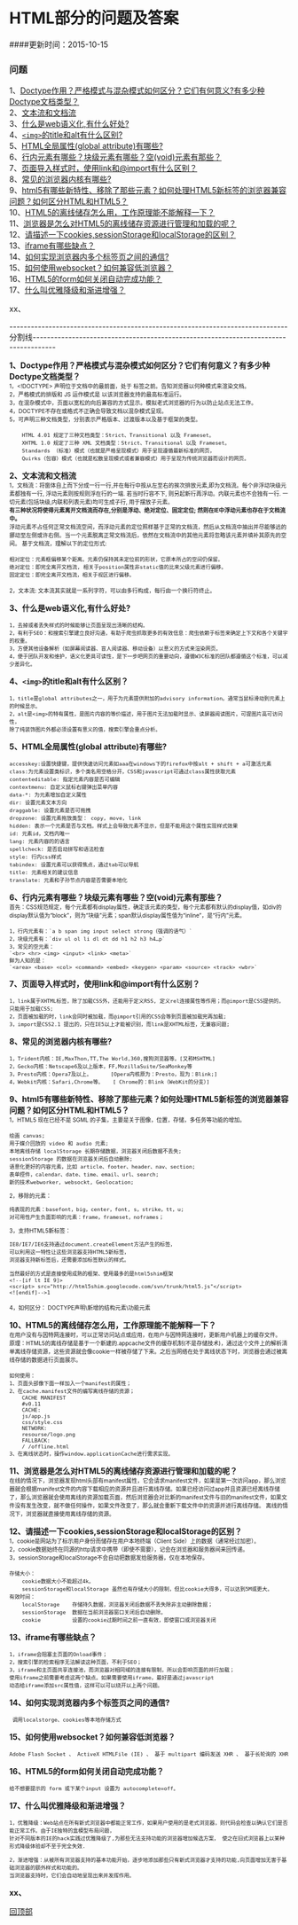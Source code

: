 <a name='回顶部'></a>  
# HTML部分的问题及答案
####更新时间：2015-10-15
### 问题  
1、[Doctype作用？严格模式与混杂模式如何区分？它们有何意义?有多少种Doctype文档类型？](#1)  
2、[文本流和文档流](#2)    
3、[什么是web语义化,有什么好处?](#3)    
4、[`<img>`的title和alt有什么区别?](#4)   
5、[HTML全局属性(global attribute)有哪些?](#5)  
6、[行内元素有哪些？块级元素有哪些？空(void)元素有那些？](#6)  
7、[页面导入样式时，使用link和@import有什么区别？](#7)  
8、[常见的浏览器内核有哪些?](#8)   
9、[html5有哪些新特性、移除了那些元素？如何处理HTML5新标签的浏览器兼容问题？如何区分HTML和HTML5？](#9)  
10、[HTML5的离线储存怎么用，工作原理能不能解释一下？](#10)  
11、[浏览器是怎么对HTML5的离线储存资源进行管理和加载的呢？](#11)  
12、[请描述一下cookies,sessionStorage和localStorage的区别？](#12)  
13、[iframe有哪些缺点？](#13)  
14、[如何实现浏览器内多个标签页之间的通信? ](#14)  
15、[如何使用websocket？如何兼容低浏览器？](#15)  
16、[HTML5的form如何关闭自动完成功能？](#16)   
17、[什么叫优雅降级和渐进增强？](#17)   

xx、[](#)  

------------------------------------------------------------------------------分割线------------------------------------------------------------------------------------

<a name='1'></a>
**1、Doctype作用？严格模式与混杂模式如何区分？它们有何意义？有多少种Doctype文档类型？**  
<font size=1>
1，<!DOCTYPE> 声明位于文档中的最前面，处于 <html> 标签之前。告知浏览器以何种模式来渲染文档。   
2，严格模式的排版和 JS 运作模式是  以该浏览器支持的最高标准运行。   
3，在混杂模式中，页面以宽松的向后兼容的方式显示。模拟老式浏览器的行为以防止站点无法工作。   
4，DOCTYPE不存在或格式不正确会导致文档以混杂模式呈现。   
5，可声明三种文档类型，分别表示严格版本、过渡版本以及基于框架的类型。

		HTML 4.01 规定了三种文档类型：Strict、Transitional 以及 Frameset。    
		XHTML 1.0 规定了三种 XML 文档类型：Strict、Transitional 以及 Frameset。  
		Standards （标准）模式（也就是严格呈现模式）用于呈现遵循最新标准的网页，
		Quirks（包容）模式（也就是松散呈现模式或者兼容模式）用于呈现为传统浏览器而设计的网页。
</font>  

<a name='2'></a>
**2、文本流和文档流**  
<font size=1>
1，文档流：将窗体自上而下分成一行一行,并在每行中按从左至右的挨次排放元素,即为文档流。每个非浮动块级元素都独有一行, 浮动元素则按规则浮在行的一端. 若当时行容不下, 则另起新行再浮动。内联元素也不会独有一行. 一切元素(包括块级,内联和列表元素)均可生成子行, 用于摆放子元素。  
**有三种状况将使得元素离开文档流而存在,分别是浮动、绝对定位、固定定位; 然则在IE中浮动元素也存在于文档流中。**      
浮动元素不占任何正常文档流空间，而浮动元素的定位照样基于正常的文档流，然后从文档流中抽出并尽能够远的挪动至左侧或许右侧。当一个元素脱离正常文档流后，依然在文档流中的其他元素将忽略该元素并填补其原先的空间。 基于文档流，理解以下的定位形式: 

	相对定位：元素框偏移某个距离。元素仍保持其未定位前的形状，它原本所占的空间仍保留。  
	绝对定位：即完全离开文档流, 相关于position属性非static值的比来父级元素进行偏移。  
	固定定位：即完全离开文档流，相关于视区进行偏移。  
2，文本流: 文本流其实就是一系列字符，可以由多行构成，每行由一个换行符终止。
</font>

<a name='3'></a>
**3、什么是web语义化,有什么好处?**  
<font size=1>

	1，去掉或者丢失样式的时候能够让页面呈现出清晰的结构。     
	2，有利于SEO：和搜索引擎建立良好沟通，有助于爬虫抓取更多的有效信息：爬虫依赖于标签来确定上下文和各个关键字的权重。   
	3，方便其他设备解析（如屏幕阅读器、盲人阅读器、移动设备）以意义的方式来渲染网页。   
	4，便于团队开发和维护，语义化更具可读性，是下一步吧网页的重要动向，遵循W3C标准的团队都遵循这个标准，可以减少差异化。
</font>  

<a name='4'></a>
**4、`<img>`的title和alt有什么区别？**  
<font size=1>

	1，title是global attributes之一，用于为元素提供附加的advisory information。通常当鼠标滑动到元素上的时候显示。  
	2，alt是<img>的特有属性，是图片内容的等价描述，用于图片无法加载时显示、读屏器阅读图片。可提图片高可访问性，
	除了纯装饰图片外都必须设置有意义的值，搜索引擎会重点分析。
</font>

<a name='5'></a>
**5、HTML全局属性(global attribute)有哪些?**  
<font size=1> 

	accesskey:设置快捷键，提供快速访问元素如aaa在windows下的firefox中按alt + shift + a可激活元素  
	class:为元素设置类标识，多个类名用空格分开，CSS和javascript可通过class属性获取元素  
	contenteditable: 指定元素内容是否可编辑  
	contextmenu: 自定义鼠标右键弹出菜单内容  
	data-*: 为元素增加自定义属性  
	dir: 设置元素文本方向  
	draggable: 设置元素是否可拖拽  
	dropzone: 设置元素拖放类型： copy, move, link  
	hidden: 表示一个元素是否与文档。样式上会导致元素不显示，但是不能用这个属性实现样式效果  
	id: 元素id，文档内唯一  
	lang: 元素内容的的语言  
	spellcheck: 是否启动拼写和语法检查  
	style: 行内css样式  
	tabindex: 设置元素可以获得焦点，通过tab可以导航  
	title: 元素相关的建议信息  
	translate: 元素和子孙节点内容是否需要本地化  
</font>


<a name='6'></a>
**6、行内元素有哪些？块级元素有哪些？空(void)元素有那些？**  
<font size=1>
首先：CSS规范规定，每个元素都有display属性，确定该元素的类型，每个元素都有默认的display值，如div的display默认值为“block”，则为“块级”元素；span默认display属性值为“inline”，是“行内”元素。

	1，行内元素有：`a b span img input select strong（强调的语气）`  
	2，块级元素有：`div ul ol li dl dt dd h1 h2 h3 h4…p`  
	3，常见的空元素：  
	`<br> <hr> <img> <input> <link> <meta>`  
	鲜为人知的是：  
	`<area> <base> <col> <command> <embed> <keygen> <param> <source> <track> <wbr>`
</font>

<a name='7'></a>
**7、页面导入样式时，使用link和@import有什么区别？**  
<font size=1>

	1，link属于XHTML标签，除了加载CSS外，还能用于定义RSS, 定义rel连接属性等作用；而@import是CSS提供的，只能用于加载CSS;  
	2，页面被加载的时，link会同时被加载，而@import引用的CSS会等到页面被加载完再加载;  
	3，import是CSS2.1 提出的，只在IE5以上才能被识别，而link是XHTML标签，无兼容问题;  
</font>

<a name='8'></a>
**8、常见的浏览器内核有哪些?**  
<font size=1>

	1，Trident内核：IE,MaxThon,TT,The World,360,搜狗浏览器等。[又称MSHTML]  
	2，Gecko内核：Netscape6及以上版本，FF,MozillaSuite/SeaMonkey等  
	3，Presto内核：Opera7及以上。      [Opera内核原为：Presto，现为：Blink;]  
	4，Webkit内核：Safari,Chrome等。   [ Chrome的：Blink（WebKit的分支）]  
</font>

<a name='9'></a>
**9、html5有哪些新特性、移除了那些元素？如何处理HTML5新标签的浏览器兼容问题？如何区分HTML和HTML5？**  
<font size=1>
1，HTML5 现在已经不是 SGML 的子集，主要是关于图像，位置，存储，多任务等功能的增加。

	绘画 canvas;  
	用于媒介回放的 video 和 audio 元素;  
	本地离线存储 localStorage 长期存储数据，浏览器关闭后数据不丢失;  
	sessionStorage 的数据在浏览器关闭后自动删除;  
	语意化更好的内容元素，比如 article、footer、header、nav、section;  
	表单控件，calendar、date、time、email、url、search;  
	新的技术webworker, websockt, Geolocation;  
2，移除的元素：

	纯表现的元素：basefont，big，center，font, s，strike，tt，u;  
    对可用性产生负面影响的元素：frame，frameset，noframes；

3，支持HTML5新标签：

	IE8/IE7/IE6支持通过document.createElement方法产生的标签，
	可以利用这一特性让这些浏览器支持HTML5新标签，
	浏览器支持新标签后，还需要添加标签默认的样式。

	当然最好的方式是直接使用成熟的框架、使用最多的是html5shim框架
	<!--[if lt IE 9]>
	<script> src="http://html5shim.googlecode.com/svn/trunk/html5.js"</script>
	<![endif]-->1
4，如何区分： DOCTYPE声明\新增的结构元素\功能元素
</font>

<a name='10'></a>
**10、HTML5的离线储存怎么用，工作原理能不能解释一下？**  
<font size=1>
在用户没有与因特网连接时，可以正常访问站点或应用，在用户与因特网连接时，更新用户机器上的缓存文件。  
原理：HTML5的离线存储是基于一个新建的.appcache文件的缓存机制(不是存储技术)，通过这个文件上的解析清单离线存储资源，这些资源就会像cookie一样被存储了下来。之后当网络在处于离线状态下时，浏览器会通过被离线存储的数据进行页面展示。  

	如何使用：
	1、页面头部像下面一样加入一个manifest的属性；
	2、在cache.manifest文件的编写离线存储的资源；
	    CACHE MANIFEST
	    #v0.11
	    CACHE:
	    js/app.js
	    css/style.css
	    NETWORK:
	    resourse/logo.png
	    FALLBACK:
	    / /offline.html
	3、在离线状态时，操作window.applicationCache进行需求实现。
</font>

<a name='11'></a>
**11、浏览器是怎么对HTML5的离线储存资源进行管理和加载的呢？**  
<font size=1>
在线的情况下，浏览器发现html头部有manifest属性，它会请求manifest文件，如果是第一次访问app，那么浏览器就会根据manifest文件的内容下载相应的资源并且进行离线存储。如果已经访问过app并且资源已经离线存储了，那么浏览器就会使用离线的资源加载页面，然后浏览器会对比新的manifest文件与旧的manifest文件，如果文件没有发生改变，就不做任何操作，如果文件改变了，那么就会重新下载文件中的资源并进行离线存储。
离线的情况下，浏览器就直接使用离线存储的资源。

</font>

<a name='12'></a>
**12、请描述一下cookies,sessionStorage和localStorage的区别？**  
<font size=1>
1，cookie是网站为了标示用户身份而储存在用户本地终端（Client Side）上的数据（通常经过加密）。  
2，cookie数据始终在同源的http请求中携带（即使不需要），记会在浏览器和服务器间来回传递。  
3，sessionStorage和localStorage不会自动把数据发给服务器，仅在本地保存。

	存储大小：
	    cookie数据大小不能超过4k。
	    sessionStorage和localStorage 虽然也有存储大小的限制，但比cookie大得多，可以达到5M或更大。
	有效时间：
	    localStorage    存储持久数据，浏览器关闭后数据不丢失除非主动删除数据；
	    sessionStorage  数据在当前浏览器窗口关闭后自动删除。
	    cookie          设置的cookie过期时间之前一直有效，即使窗口或浏览器关闭
</font>

<a name='13'></a>
**13、iframe有哪些缺点？**  
<font size=1>

	1，iframe会阻塞主页面的Onload事件；  
	2，搜索引擎的检索程序无法解读这种页面，不利于SEO；  
	3，iframe和主页面共享连接池，而浏览器对相同域的连接有限制，所以会影响页面的并行加载； 
	使用iframe之前需要考虑这两个缺点。如果需要使用iframe，最好是通过javascript
	动态给iframe添加src属性值，这样可以可以绕开以上两个问题。
</font>

<a name='14'></a>
**14、如何实现浏览器内多个标签页之间的通信?**
<font size=1>
	 
	 调用localstorge、cookies等本地存储方式
</font>

<a name='15'></a>
**15、如何使用websocket？如何兼容低浏览器？**  
<font size=1>

	Adobe Flash Socket 、 ActiveX HTMLFile (IE) 、 基于 multipart 编码发送 XHR 、 基于长轮询的 XHR
</font>

<a name='16'></a>
**16、HTML5的form如何关闭自动完成功能？**  
<font size=1>

	给不想要提示的 form 或下某个input 设置为 autocomplete=off。
</font>

<a name='17'></a>
**17、什么叫优雅降级和渐进增强？**  
<font size=1>

	1，优雅降级：Web站点在所有新式浏览器中都能正常工作，如果用户使用的是老式浏览器，则代码会检查以确认它们是否能正常工作。由于IE独特的盒模型布局问题，
	针对不同版本的IE的hack实践过优雅降级了,为那些无法支持功能的浏览器增加候选方案，	使之在旧式浏览器上以某种形式降级体验却不至于完全失效.  

	2，渐进增强：从被所有浏览器支持的基本功能开始，逐步地添加那些只有新式浏览器才支持的功能,向页面增加无害于基础浏览器的额外样式和功能的。
	当浏览器支持时，它们会自动地呈现出来并发挥作用。
</font>

<a name='xx'></a>
**xx、**  
<font size=1>

</font>







[回顶部](#回顶部)